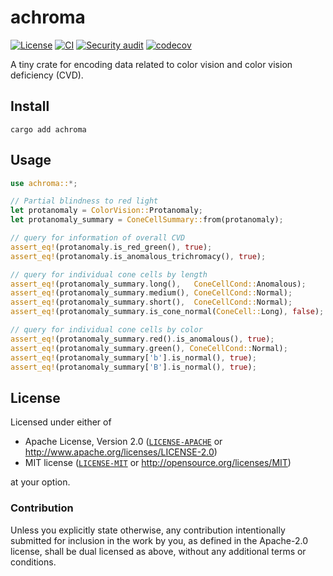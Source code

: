 # achroma

[![License](https://img.shields.io/badge/License-MIT%20%26%20Apache%202.0-blue)](#license)
[![CI](https://github.com/neoncitylights/rust/actions/workflows/main.yml/badge.svg)](https://github.com/neoncitylights/rust/actions/workflows/main.yml)
[![Security audit](https://github.com/neoncitylights/rust/actions/workflows/security-audit.yml/badge.svg)](https://github.com/neoncitylights/rust/actions/workflows/security-audit.yml)
[![codecov](https://codecov.io/gh/neoncitylights/rust/branch/main/graph/badge.svg?token=6ZSIWAQTHU)](https://codecov.io/gh/neoncitylights/rust)

A tiny crate for encoding data related to color vision and color vision deficiency (CVD).

## Install

```shell
cargo add achroma
```

## Usage


```rs
use achroma::*;

// Partial blindness to red light
let protanomaly = ColorVision::Protanomaly;
let protanomaly_summary = ConeCellSummary::from(protanomaly);

// query for information of overall CVD
assert_eq!(protanomaly.is_red_green(), true);
assert_eq!(protanomaly.is_anomalous_trichromacy(), true);

// query for individual cone cells by length
assert_eq!(protanomaly_summary.long(),   ConeCellCond::Anomalous);
assert_eq!(protanomaly_summary.medium(), ConeCellCond::Normal);
assert_eq!(protanomaly_summary.short(),  ConeCellCond::Normal);
assert_eq!(protanomaly_summary.is_cone_normal(ConeCell::Long), false);

// query for individual cone cells by color
assert_eq!(protanomaly_summary.red().is_anomalous(), true);
assert_eq!(protanomaly_summary.green(), ConeCellCond::Normal);
assert_eq!(protanomaly_summary['b'].is_normal(), true);
assert_eq!(protanomaly_summary['B'].is_normal(), true);
```

## License

Licensed under either of

- Apache License, Version 2.0 ([`LICENSE-APACHE`](LICENSE-APACHE) or <http://www.apache.org/licenses/LICENSE-2.0>)
- MIT license ([`LICENSE-MIT`](LICENSE-MIT) or <http://opensource.org/licenses/MIT>)

at your option.

### Contribution

Unless you explicitly state otherwise, any contribution intentionally submitted for inclusion in the work by you, as defined in the Apache-2.0 license, shall be dual licensed as above, without any additional terms or conditions.
